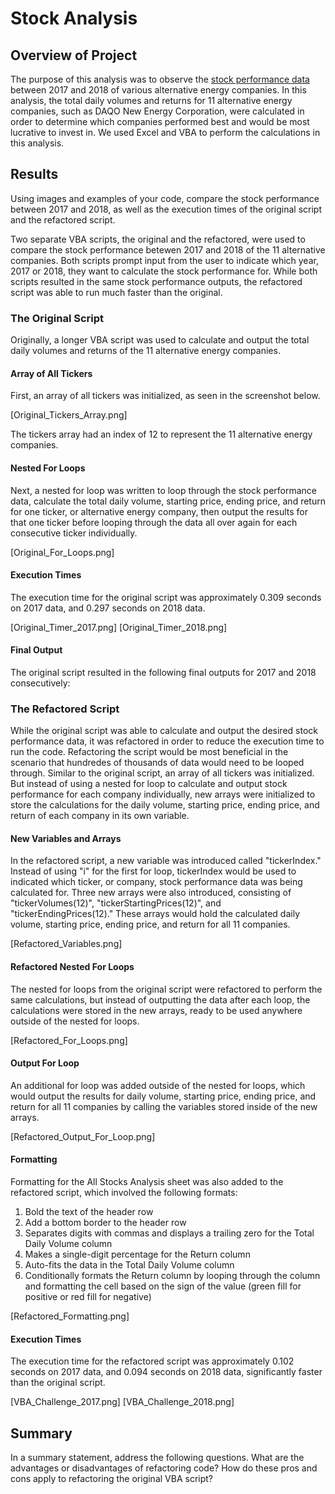 # Stock Analysis

## Overview of Project

The purpose of this analysis was to observe the [stock performance data](https://github.com/fobordo/stock-analysis/blob/main/VBA_Challenge.xlsm) between 2017 and 2018 of various alternative energy companies. In this analysis, the total daily volumes and returns for 11 alternative energy companies, such as DAQO New Energy Corporation, were calculated in order to determine which companies performed best and would be most lucrative to invest in. We used Excel and VBA to perform the calculations in this analysis.

## Results
Using images and examples of your code, compare the stock performance between 2017 and 2018, as well as the execution times of the original script and the refactored script.

Two separate VBA scripts, the original and the refactored, were used to compare the stock performance betewen 2017 and 2018 of the 11 alternative companies. Both scripts prompt input from the user to indicate which year, 2017 or 2018, they want to calculate the stock performance for. While both scripts resulted in the same stock performance outputs, the refactored script was able to run much faster than the original.

### The Original Script
Originally, a longer VBA script was used to calculate and output the total daily volumes and returns of the 11 alternative energy companies. 

#### Array of All Tickers
First, an array of all tickers was initialized, as seen in the screenshot below. 

[Original_Tickers_Array.png]

The tickers array had an index of 12 to represent the 11 alternative energy companies. 

#### Nested For Loops

Next, a nested for loop was written to loop through the stock performance data, calculate the total daily volume, starting price, ending price, and return for one ticker, or alternative energy company, then output the results for that one ticker before looping through the data all over again for each consecutive ticker individually.

[Original_For_Loops.png]

#### Execution Times

The execution time for the original script was approximately 0.309 seconds on 2017 data, and 0.297 seconds on 2018 data.

[Original_Timer_2017.png]           [Original_Timer_2018.png]

#### Final Output

The original script resulted in the following final outputs for 2017 and 2018 consecutively:

### The Refactored Script

While the original script was able to calculate and output the desired stock performance data, it was refactored in order to reduce the execution time to run the code. Refactoring the script would be most beneficial in the scenario that hundredes of thousands of data would need to be looped through. Similar to the original script, an array of all tickers was initialized. But instead of using a nested for loop to calculate and output stock performance for each company individually, new arrays were initialized to store the calculations for the daily volume, starting price, ending price, and return of each company in its own variable.

#### New Variables and Arrays
In the refactored script, a new variable was introduced called "tickerIndex." Instead of using "i" for the first for loop, tickerIndex would be used to indicated which ticker, or company, stock performance data was being calculated for. Three new arrays were also introduced, consisting of "tickerVolumes(12)", "tickerStartingPrices(12)", and "tickerEndingPrices(12)." These arrays would hold the calculated daily volume, starting price, ending price, and return for all 11 companies.

[Refactored_Variables.png]

#### Refactored Nested For Loops
The nested for loops from the original script were refactored to perform the same calculations, but instead of outputting the data after each loop, the calculations were stored in the new arrays, ready to be used anywhere outside of the nested for loops.

[Refactored_For_Loops.png]

#### Output For Loop
An additional for loop was added outside of the nested for loops, which would output the results for daily volume, starting price, ending price, and return for all 11 companies by calling the variables stored inside of the new arrays.

[Refactored_Output_For_Loop.png]

#### Formatting
Formatting for the All Stocks Analysis sheet was also added to the refactored script, which involved the following formats:
1. Bold the text of the header row
2. Add a bottom border to the header row
3. Separates digits with commas and displays a trailing zero for the Total Daily Volume column
4. Makes a single-digit percentage for the Return column
5. Auto-fits the data in the Total Daily Volume column
6. Conditionally formats the Return column by looping through the column and formatting the cell based on the sign of the value (green fill for positive or red fill for negative)

[Refactored_Formatting.png]

#### Execution Times

The execution time for the refactored script was approximately 0.102 seconds on 2017 data, and 0.094 seconds on 2018 data, significantly faster than the original script.

[VBA_Challenge_2017.png]      [VBA_Challenge_2018.png]

## Summary
In a summary statement, address the following questions.
What are the advantages or disadvantages of refactoring code?
How do these pros and cons apply to refactoring the original VBA script?
